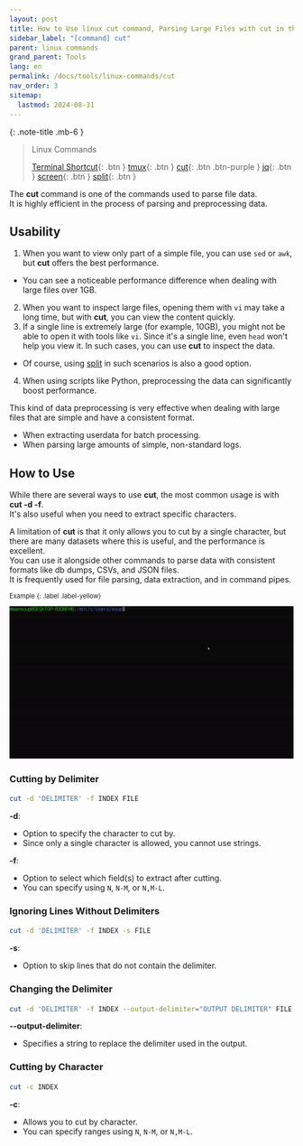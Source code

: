 ```yaml
---
layout: post
title: How to Use linux cut command, Parsing Large Files with cut in the terminal
sidebar_label: "[command] cut" 
parent: linux commands
grand_parent: Tools
lang: en
permalink: /docs/tools/linux-commands/cut
nav_order: 3
sitemap:
  lastmod: 2024-08-31
---
```


{: .note-title .mb-6 }
> Linux Commands
>
> [Terminal Shortcut](/docs/dev-tools/linux-commands/terminal){: .btn }
> [tmux](/docs/dev-tools/linux-commands/tmux){: .btn }
> [cut](/docs/dev-tools/linux-commands/cut){: .btn .btn-purple }
> [jq](/docs/dev-tools/linux-commands/jq){: .btn }
> [screen](/docs/tools/linux-commands/screen){: .btn }
> [split](/docs/dev-tools/linux-commands/split){: .btn }


The **cut** command is one of the commands used to parse file data.  
It is highly efficient in the process of parsing and preprocessing data.

## Usability

1. When you want to view only part of a simple file, you can use `sed` or `awk`, but **cut** offers the best performance.
  - You can see a noticeable performance difference when dealing with large files over 1GB.
2. When you want to inspect large files, opening them with `vi` may take a long time, but with **cut**, you can view the content quickly.
3. If a single line is extremely large (for example, 10GB), you might not be able to open it with tools like `vi`. Since it's a single line, even `head` won't help you view it. In such cases, you can use **cut** to inspect the data.
  - Of course, using [split](/docs/dev-tools/linux-commands/split) in such scenarios is also a good option.
4. When using scripts like Python, preprocessing the data can significantly boost performance.

This kind of data preprocessing is very effective when dealing with large files that are simple and have a consistent format.
- When extracting userdata for batch processing.
- When parsing large amounts of simple, non-standard logs.

## How to Use

While there are several ways to use **cut**, the most common usage is with **cut -d -f**.  
It's also useful when you need to extract specific characters.

A limitation of **cut** is that it only allows you to cut by a single character, but there are many datasets where this is useful, and the performance is excellent.    
You can use it alongside other commands to parse data with consistent formats like db dumps, CSVs, and JSON files.   
It is frequently used for file parsing, data extraction, and in command pipes.  

<div class="code-example" markdown="1" style="font-size: 0.8em">
Example
{: .label .label-yellow}  

![cut](/images/post/dev-tools/terminal-commands/cut.gif)
</div>

### Cutting by Delimiter

```bash
cut -d 'DELIMITER' -f INDEX FILE
```

**-d**:
- Option to specify the character to cut by.
- Since only a single character is allowed, you cannot use strings.

**-f**:
- Option to select which field(s) to extract after cutting.
- You can specify using `N`, `N-M`, or `N,M-L`.

### Ignoring Lines Without Delimiters

```bash
cut -d 'DELIMITER' -f INDEX -s FILE
```

**-s**:
- Option to skip lines that do not contain the delimiter.

### Changing the Delimiter

```bash
cut -d 'DELIMITER' -f INDEX --output-delimiter="OUTPUT DELIMITER" FILE
```

**--output-delimiter**:
- Specifies a string to replace the delimiter used in the output.

### Cutting by Character

```bash
cut -c INDEX
```

**-c**:
- Allows you to cut by character.
- You can specify ranges using `N`, `N-M`, or `N,M-L`.
